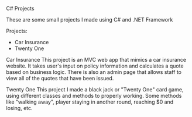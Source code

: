 C# Projects 

These are some small projects I made using C# and .NET Framework

Projects:

* Car Insurance
* Twenty One





Car Insurance
This project is an MVC web app that mimics a car insurance website. It takes user's input on policy information and calculates a quote based on business logic. There is also an admin page that allows staff to view all of the quotes that have been issued.


Twenty One
This project I made a black jack or "Twenty One" card game, using different classes and methods to properly working. Some methods like "walking away", player staying in another round, reaching $0 and losing, etc.